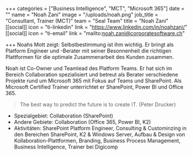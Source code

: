 +++
categories = ["Business Intelligence", "MCT", "Microsoft 365"]
date = ""
name = "Noah Zani"
image = "/uploads/noah.png"
job_title = "Consultant, Trainer (MCT)"
team = "Seal Team"
title = "Noah Zani"
[[social]]
icon = "ti-linkedin"
link = "https://www.linkedin.com/in/noahzani/"
[[social]]
icon = "ti-email"
link = "mailto:noah.zani@corporatesoftware.ch"

+++
Noahs Mott zeigt: Selbstbestimmung ist ihm wichtig. Er bringt als Platform Engineer und -Berater mit seiner Besonnenheit die richtigen Plattformen für die optimale Zusammenarbeit des Kunden zusammen.  

Noah ist Co-Owner und Teamlead des Platform Teams. Er hat sich im Bereich Collaboration spezialisiert und betreut als Berater verschiedene Projekte rund um Microsoft 365 mit Fokus auf Teams und SharePoint. Als Microsoft Certified Trainer unterrichtet er SharePoint, Power BI und Office 365.

> The best way to predict the future is to create IT. (Peter Drucker)

* Spezialgebiet: Collaboration (SharePoint)
* Andere Gebiete: Collaboration (Office 365, Power BI, K2)
* Aktivitäten: SharePoint Platform Engineer, Consulting & Custominzing in den Bereichen SharePoint, K2 & Windows Server, Aufbau & Design von Kollaboration-Plattformen, Branding, Business Process Management, Business Intelligence, Trainer bei Digicomp